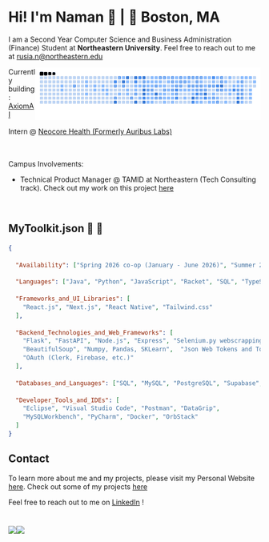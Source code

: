 
# Hi! I'm Naman 👋   |   📍 Boston, MA

I am a Second Year Computer Science and Business Administration (Finance) Student at **Northeastern University**. Feel free to reach out to me at rusia.n@northeastern.edu
<br/>

<img src="https://github.com/naman0r/naman0r/blob/output/ocean.gif" width="450" align="right">
Currently building: <a href="https://axiomai.space" target="_blank" >AxiomAI</a>
<br/>
<br/>
Intern @  <a href="https://www.neocorehealth.com/">Neocore Health (Formerly Auribus Labs)</a>
<br/>
<br/>
<br/>


Campus Involvements: 
  - Technical Product Manager @ TAMID at Northeastern (Tech Consulting track). Check out my work on this project [here](https://github.com/TamidNortheastern)
 

<br/>








## MyToolkit.json              🧰 👾

```json
{

  "Availability": ["Spring 2026 co-op (January - June 2026)", "Summer 2026"],

  "Languages": ["Java", "Python", "JavaScript", "Racket", "SQL", "TypeScript"],

  "Frameworks_and_UI_Libraries": [
    "React.js", "Next.js", "React Native", "Tailwind.css"
  ],

  "Backend_Technologies_and_Web_Frameworks": [
    "Flask", "FastAPI", "Node.js", "Express", "Selenium.py webscrapping",
    "BeautifulSoup", "Numpy, Pandas, SKLearn",  "Json Web Tokens and Tokenization",
    "OAuth (Clerk, Firebase, etc.)"
  ],

  "Databases_and_Languages": ["SQL", "MySQL", "PostgreSQL", "Supabase", "VercelPG", "MongoDB"],

  "Developer_Tools_and_IDEs": [
    "Eclipse", "Visual Studio Code", "Postman", "DataGrip",
    "MySQLWorkbench", "PyCharm", "Docker", "OrbStack"
  ]
}

```



## Contact 
To learn more about me and my projects, please visit my Personal Website [here](https://namanrusia.com). Check out some of my projects [here](https://namanrusia.com/projects)

Feel free to reach out to me on [LinkedIn](https://www.linkedin.com/in/namanrusia/) !

# 
<!--![Top Langs](https://github-readme-stats.vercel.app/api/top-langs/?username=naman0r&layout=compact) -->

<!--[![Naman Rusia profile views](https://u8views.com/api/v1/github/profiles/170224224/views/total-count.svg)](https://u8views.com/github/naman0r) -->



<div style="display: flex; align-items: center;">
  <img src="https://github-readme-stats.anuraghazra1.vercel.app/api?username=naman0r&show_icons=true" height="180px" />
  <img src="https://github-readme-stats.vercel.app/api/top-langs?username=naman0r&langs_count=6&show_icons=true&locale=en&layout=compact&theme=light" height="180px" />
</div>
